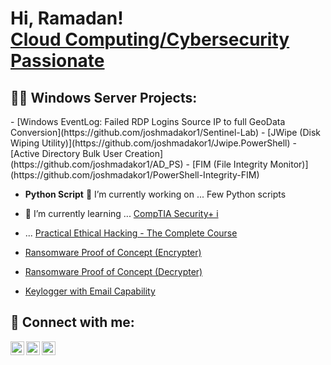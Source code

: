 
<h1>Hi, Ramadan!<br/><a href="[https://github.com/gitfiro](https://github.com/gitfiro)"></a> <a 
href="https://www.linkedin.com/in/ramadan5"/>Cloud Computing/Cybersecurity Passionate</a>

<h2>👨‍💻 Windows Server Projects:</h2>
  - [Windows EventLog: Failed RDP Logins Source IP to full GeoData Conversion](https://github.com/joshmadakor1/Sentinel-Lab)
  - [JWipe (Disk Wiping Utility)](https://github.com/joshmadakor1/Jwipe.PowerShell)
  - [Active Directory Bulk User Creation](https://github.com/joshmadakor1/AD_PS)
  - [FIM (File Integrity Monitor)](https://github.com/joshmadakor1/PowerShell-Integrity-FIM)

- <b>Python Script</b>
    🔭 I’m currently working on ... Few Python scripts 
- 🌱 I’m currently learning ... <a href="https://www.comptia.org/certifications/security"/>CompTIA Security+ i</a>
-  ... <a href="https://academy.tcm-sec.com/p/practical-ethical-hacking-the-complete-course"/>Practical Ethical Hacking - The Complete Course</a>

  - [Ransomware Proof of Concept (Encrypter)](https://github.com/joshmadakor1/EncrypterPOC)
  - [Ransomware Proof of Concept (Decrypter)](https://github.com/joshmadakor1/DecrypterPOC)
  - [Keylogger with Email Capability](https://github.com/joshmadakor1/Key-Logger-With-Email)


<h2> 🤳 Connect with me:</h2>

[<img align="left" alt="RamadanMohamed | Twitter" width="22px" src="https://cdn.jsdelivr.net/npm/simple-icons@v3/icons/twitter.svg" />][twitter]
[<img align="left" alt="RamadanMohamed | LinkedIn" width="22px" src="https://cdn.jsdelivr.net/npm/simple-icons@v3/icons/linkedin.svg" />][linkedin]
[<img align="left" alt="RamadanMohamed | Instagram" width="22px" src="https://cdn.jsdelivr.net/npm/simple-icons@v3/icons/instagram.svg" />][instagram]

[twitter]: https://twitter.com/oromtichaaa
[instagram]: https://www.instagram.com/_rammee/
[linkedin]: https://linkedin.com/in/ramadan5

<!--
**joshmadakor1/joshmadakor1** is a ✨ _special_ ✨ repository because its `README.md` (this file) appears on your GitHub profile.

Here are some ideas to get you started:
**
- 🔭 I’m currently working on ...
- 🌱 I’m currently learning ...
- 👯 I’m looking to collaborate on ...
- 🤔 I’m looking for help with ...
- 💬 Ask me about ...
- 📫 How to reach me: ...
- 😄 Pronouns: ...
- ⚡ Fun fact: ...
**
-->
